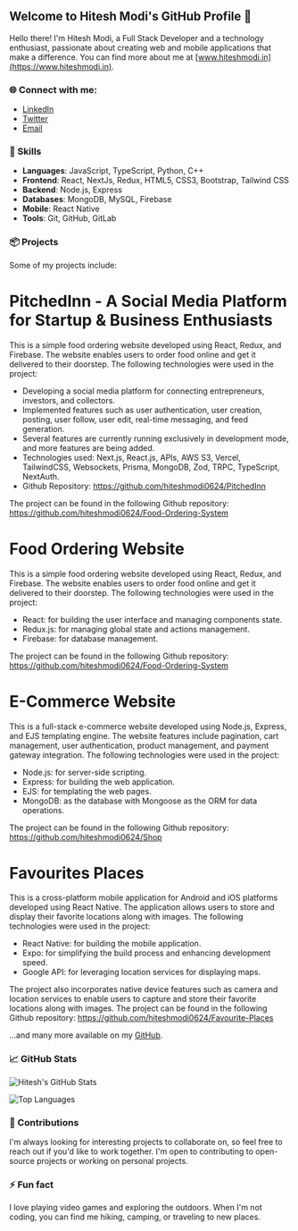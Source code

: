 ## Welcome to Hitesh Modi's GitHub Profile 👋

Hello there! I'm Hitesh Modi, a Full Stack Developer and a technology enthusiast, passionate about creating web and mobile applications that make a difference. You can find more about me at [www.hiteshmodi.in](https://www.hiteshmodi.in).

### 🌐 Connect with me:

- [LinkedIn](https://www.linkedin.com/in/hiteshmodi0624/)
- [Twitter](https://twitter.com/hiteshmodi_)
- [Email](mailto:mail@hiteshmodi.in)

### 💼 Skills

- **Languages**: JavaScript, TypeScript, Python, C++
- **Frontend**: React, NextJs, Redux, HTML5, CSS3, Bootstrap, Tailwind CSS
- **Backend**: Node.js, Express
- **Databases**: MongoDB, MySQL, Firebase
- **Mobile**: React Native
- **Tools**: Git, GitHub, GitLab

### 📦 Projects

Some of my projects include:

# PitchedInn - A Social Media Platform for Startup & Business Enthusiasts

This is a simple food ordering website developed using React, Redux, and Firebase. The website enables users to order food online and get it delivered to their doorstep. The following technologies were used in the project:

* Developing a social media platform for connecting entrepreneurs, investors, and collectors.
* Implemented features such as user authentication, user creation, posting, user follow, user edit, real-time
messaging, and feed generation.
* Several features are currently running exclusively in development mode, and more features are being added.
* Technologies used: Next.js, React.js, APIs, AWS S3, Vercel, TailwindCSS, Websockets, Prisma, MongoDB, Zod, TRPC, TypeScript, NextAuth.
* Github Repository: https://github.com/hiteshmodi0624/PitchedInn

The project can be found in the following Github repository: https://github.com/hiteshmodi0624/Food-Ordering-System

# Food Ordering Website

This is a simple food ordering website developed using React, Redux, and Firebase. The website enables users to order food online and get it delivered to their doorstep. The following technologies were used in the project:

* React: for building the user interface and managing components state.
* Redux.js: for managing global state and actions management.
* Firebase: for database management.

The project can be found in the following Github repository: https://github.com/hiteshmodi0624/Food-Ordering-System

# E-Commerce Website

This is a full-stack e-commerce website developed using Node.js, Express, and EJS templating engine. The website features include pagination, cart management, user authentication, product management, and payment gateway integration. The following technologies were used in the project:

* Node.js: for server-side scripting.
* Express: for building the web application.
* EJS: for templating the web pages.
* MongoDB: as the database with Mongoose as the ORM for data operations.

The project can be found in the following Github repository: https://github.com/hiteshmodi0624/Shop

# Favourites Places

This is a cross-platform mobile application for Android and iOS platforms developed using React Native. The application allows users to store and display their favorite locations along with images. The following technologies were used in the project:

* React Native: for building the mobile application.
* Expo: for simplifying the build process and enhancing development speed.
* Google API: for leveraging location services for displaying maps.

The project also incorporates native device features such as camera and location services to enable users to capture and store their favorite locations along with images. The project can be found in the following Github repository: https://github.com/hiteshmodi0624/Favourite-Places


...and many more available on my [GitHub](https://github.com/hiteshmodi0624?tab=repositories).

### 📈 GitHub Stats

![Hitesh's GitHub Stats](https://github-readme-stats.vercel.app/api?username=hiteshmodi0624&count_private=true&show_icons=true&theme=radical)

![Top Languages](https://github-readme-stats.vercel.app/api/top-langs/?username=hiteshmodi0624&layout=compact&theme=radical)

### 🤝 Contributions

I'm always looking for interesting projects to collaborate on, so feel free to reach out if you'd like to work together. I'm open to contributing to open-source projects or working on personal projects.

### ⚡ Fun fact

I love playing video games and exploring the outdoors. When I'm not coding, you can find me hiking, camping, or traveling to new places.
